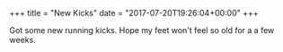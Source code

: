 +++
title = "New Kicks"
date = "2017-07-20T19:26:04+00:00"
+++

Got some new running kicks. Hope my feet won't feel so old for a a few weeks.
			